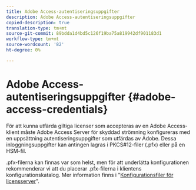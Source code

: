 ```yaml
---
title: Adobe Access-autentiseringsuppgifter
description: Adobe Access-autentiseringsuppgifter
copied-description: true
translation-type: tm+mt
source-git-commit: 89bdda1d4bd5c126f19ba75a819942df901183d1
workflow-type: tm+mt
source-wordcount: '82'
ht-degree: 0%

---
```



# Adobe Access-autentiseringsuppgifter {#adobe-access-credentials}

För att kunna utfärda giltiga licenser som accepteras av en Adobe Access-klient måste Adobe Access Server för skyddad strömning konfigureras med en uppsättning autentiseringsuppgifter som utfärdas av Adobe. Dessa inloggningsuppgifter kan antingen lagras i PKCS#12-filer (.pfx) eller på en HSM-fil.

.pfx-filerna kan finnas var som helst, men för att underlätta konfigurationen rekommenderar vi att du placerar .pfx-filerna i klientens konfigurationskatalog. Mer information finns i &quot;[Konfigurationsfiler för licensserver](../../aaxs-protected-streaming/aaxs-license-server-config-files/aaxs-configuration-directory-structure.md)&quot;.